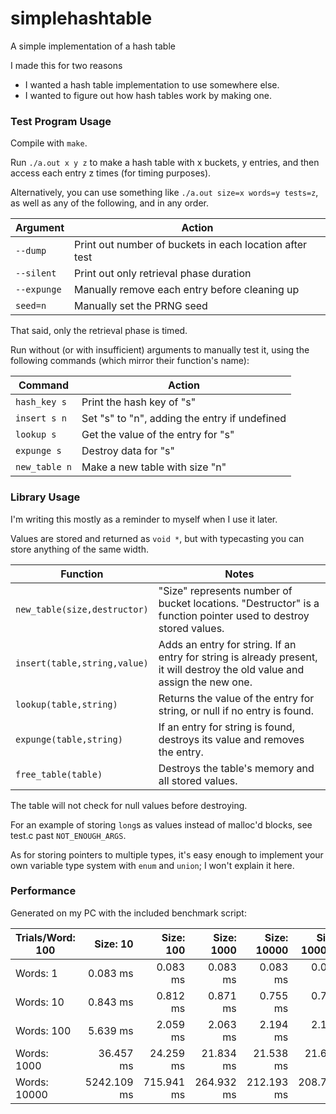 # simplehashtable
A simple implementation of a hash table

I made this for two reasons
* I wanted a hash table implementation to use somewhere else.
* I wanted to figure out how hash tables work by making one.

### Test Program Usage

Compile with `make`.

Run `./a.out x y z` to make a hash table with x buckets, y entries, and then access each entry z times (for timing purposes).

Alternatively, you can use something like `./a.out size=x words=y tests=z`, as well as any of the following, and in any order.

Argument    | Action
---         | ---
`--dump`    | Print out number of buckets in each location after test
`--silent`  | Print out only retrieval phase duration
`--expunge` | Manually remove each entry before cleaning up
`seed=n`    | Manually set the PRNG seed

That said, only the retrieval phase is timed.

Run without (or with insufficient) arguments to manually test it, using the following commands (which mirror their function's name):

Command       | Action
---           | ---
`hash_key s`  | Print the hash key of "s"
`insert s n`  | Set "s" to "n", adding the entry if undefined
`lookup s`    | Get the value of the entry for "s"
`expunge s`   | Destroy data for "s"
`new_table n` | Make a new table with size "n"

### Library Usage

I'm writing this mostly as a reminder to myself when I use it later.

Values are stored and returned as `void *`, but with typecasting you can store anything of the same width.

Function                     | Notes
---                          | ---
`new_table(size,destructor)` | "Size" represents number of bucket locations. "Destructor" is a function pointer used to destroy stored values.
`insert(table,string,value)` | Adds an entry for string. If an entry for string is already present, it will destroy the old value and assign the new one.
`lookup(table,string)`       | Returns the value of the entry for string, or null if no entry is found.
`expunge(table,string)`      | If an entry for string is found, destroys its value and removes the entry.
`free_table(table)`          | Destroys the table's memory and all stored values.

The table will not check for null values before destroying.

For an example of storing `long`s as values instead of malloc'd blocks, see test.c past `NOT_ENOUGH_ARGS`.

As for storing pointers to multiple types, it's easy enough to implement your own variable type system with `enum` and `union`; I won't explain it here.

### Performance

Generated on my PC with the included benchmark script:

 | Trials/Word: 100 | Size: 10 | Size: 100 | Size: 1000 | Size: 10000 | Size: 100000 | 
 | --- | --: | --: | --: | --: | --: | 
 | Words: 1 | 0.083 ms | 0.083 ms | 0.083 ms | 0.083 ms | 0.083 ms | 
 | Words: 10 | 0.843 ms | 0.812 ms | 0.871 ms | 0.755 ms | 0.760 ms | 
 | Words: 100 | 5.639 ms | 2.059 ms | 2.063 ms | 2.194 ms | 2.100 ms | 
 | Words: 1000 | 36.457 ms | 24.259 ms | 21.834 ms | 21.538 ms | 21.688 ms | 
 | Words: 10000 | 5242.109 ms | 715.941 ms | 264.932 ms | 212.193 ms | 208.782 ms | 

